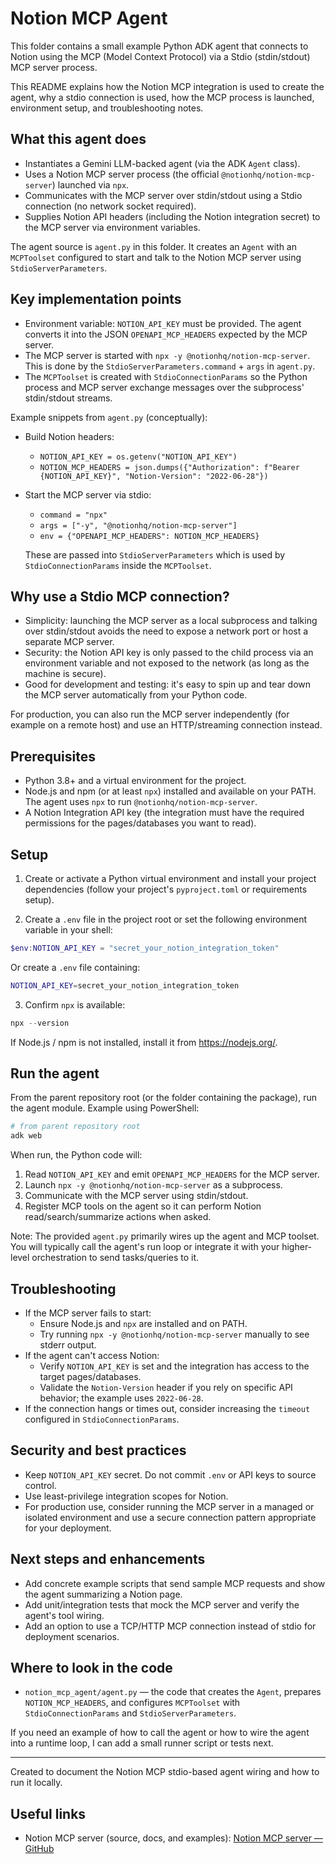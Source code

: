 # Notion MCP Agent

This folder contains a small example Python ADK agent that connects to Notion using the MCP (Model Context Protocol) via a Stdio (stdin/stdout) MCP server process.

This README explains how the Notion MCP integration is used to create the agent, why a stdio connection is used, how the MCP process is launched, environment setup, and troubleshooting notes.

## What this agent does

- Instantiates a Gemini LLM-backed agent (via the ADK `Agent` class).
- Uses a Notion MCP server process (the official `@notionhq/notion-mcp-server`) launched via `npx`.
- Communicates with the MCP server over stdin/stdout using a Stdio connection (no network socket required).
- Supplies Notion API headers (including the Notion integration secret) to the MCP server via environment variables.

The agent source is `agent.py` in this folder. It creates an `Agent` with an `MCPToolset` configured to start and talk to the Notion MCP server using `StdioServerParameters`.

## Key implementation points

- Environment variable: `NOTION_API_KEY` must be provided. The agent converts it into the JSON `OPENAPI_MCP_HEADERS` expected by the MCP server.
- The MCP server is started with `npx -y @notionhq/notion-mcp-server`. This is done by the `StdioServerParameters.command` + `args` in `agent.py`.
- The `MCPToolset` is created with `StdioConnectionParams` so the Python process and MCP server exchange messages over the subprocess' stdin/stdout streams.

Example snippets from `agent.py` (conceptually):

- Build Notion headers:

  - `NOTION_API_KEY = os.getenv("NOTION_API_KEY")`
  - `NOTION_MCP_HEADERS = json.dumps({"Authorization": f"Bearer {NOTION_API_KEY}", "Notion-Version": "2022-06-28"})`

- Start the MCP server via stdio:

  - `command = "npx"`
  - `args = ["-y", "@notionhq/notion-mcp-server"]`
  - `env = {"OPENAPI_MCP_HEADERS": NOTION_MCP_HEADERS}`

  These are passed into `StdioServerParameters` which is used by `StdioConnectionParams` inside the `MCPToolset`.

## Why use a Stdio MCP connection?

- Simplicity: launching the MCP server as a local subprocess and talking over stdin/stdout avoids the need to expose a network port or host a separate MCP server.
- Security: the Notion API key is only passed to the child process via an environment variable and not exposed to the network (as long as the machine is secure).
- Good for development and testing: it's easy to spin up and tear down the MCP server automatically from your Python code.

For production, you can also run the MCP server independently (for example on a remote host) and use an HTTP/streaming connection instead.

## Prerequisites

- Python 3.8+ and a virtual environment for the project.
- Node.js and npm (or at least `npx`) installed and available on your PATH. The agent uses `npx` to run `@notionhq/notion-mcp-server`.
- A Notion Integration API key (the integration must have the required permissions for the pages/databases you want to read).

## Setup

1. Create or activate a Python virtual environment and install your project dependencies (follow your project's `pyproject.toml` or requirements setup).

2. Create a `.env` file in the project root or set the following environment variable in your shell:

```powershell
$env:NOTION_API_KEY = "secret_your_notion_integration_token"
```

Or create a `.env` file containing:

```bash
NOTION_API_KEY=secret_your_notion_integration_token
```

3. Confirm `npx` is available:

```powershell
npx --version
```

If Node.js / npm is not installed, install it from https://nodejs.org/.

## Run the agent

From the parent repository root (or the folder containing the package), run the agent module. Example using PowerShell:

```powershell
# from parent repository root
adk web
```

When run, the Python code will:

1. Read `NOTION_API_KEY` and emit `OPENAPI_MCP_HEADERS` for the MCP server.
2. Launch `npx -y @notionhq/notion-mcp-server` as a subprocess.
3. Communicate with the MCP server using stdin/stdout.
4. Register MCP tools on the agent so it can perform Notion read/search/summarize actions when asked.

Note: The provided `agent.py` primarily wires up the agent and MCP toolset. You will typically call the agent's run loop or integrate it with your higher-level orchestration to send tasks/queries to it.

## Troubleshooting

- If the MCP server fails to start:
  - Ensure Node.js and `npx` are installed and on PATH.
  - Try running `npx -y @notionhq/notion-mcp-server` manually to see stderr output.
- If the agent can't access Notion:
  - Verify `NOTION_API_KEY` is set and the integration has access to the target pages/databases.
  - Validate the `Notion-Version` header if you rely on specific API behavior; the example uses `2022-06-28`.
- If the connection hangs or times out, consider increasing the `timeout` configured in `StdioConnectionParams`.

## Security and best practices

- Keep `NOTION_API_KEY` secret. Do not commit `.env` or API keys to source control.
- Use least-privilege integration scopes for Notion.
- For production use, consider running the MCP server in a managed or isolated environment and use a secure connection pattern appropriate for your deployment.

## Next steps and enhancements

- Add concrete example scripts that send sample MCP requests and show the agent summarizing a Notion page.
- Add unit/integration tests that mock the MCP server and verify the agent's tool wiring.
- Add an option to use a TCP/HTTP MCP connection instead of stdio for deployment scenarios.

## Where to look in the code

- `notion_mcp_agent/agent.py` — the code that creates the `Agent`, prepares `NOTION_MCP_HEADERS`, and configures `MCPToolset` with `StdioConnectionParams` and `StdioServerParameters`.

If you need an example of how to call the agent or how to wire the agent into a runtime loop, I can add a small runner script or tests next.

---

Created to document the Notion MCP stdio-based agent wiring and how to run it locally.

## Useful links

- Notion MCP server (source, docs, and examples): [Notion MCP server — GitHub](https://github.com/makenotion/notion-mcp-server)
